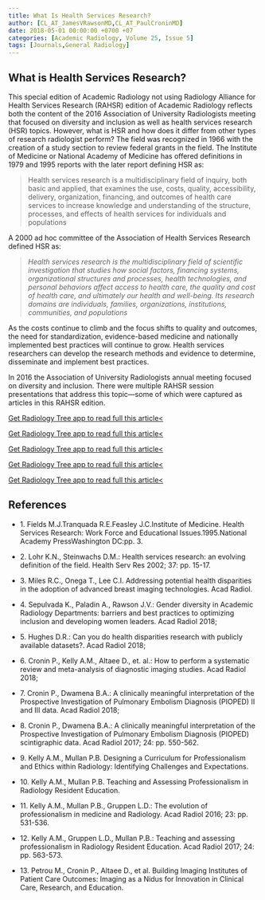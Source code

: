 ```yaml
---
title: What Is Health Services Research?
author: [CL_AT_JamesVRawsonMD,CL_AT_PaulCroninMD]
date: 2018-05-01 00:00:00 +0700 +07
categories: [Academic Radiology, Volume 25, Issue 5]
tags: [Journals,General Radiology]
---
```

## What is Health Services Research?

This special edition of Academic Radiology not using Radiology Alliance for Health Services Research (RAHSR) edition of Academic Radiology reflects both the content of the 2016 Association of University Radiologists meeting that focused on diversity and inclusion as well as health services research (HSR) topics. However, what is HSR and how does it differ from other types of research radiologist perform? The field was recognized in 1966 with the creation of a study section to review federal grants in the field. The Institute of Medicine or National Academy of Medicine has offered definitions in 1979 and 1995 reports with the later report defining HSR as:

> Health services research is a multidisciplinary field of inquiry, both basic and applied, that examines the use, costs, quality, accessibility, delivery, organization, financing, and outcomes of health care services to increase knowledge and understanding of the structure, processes, and effects of health services for individuals and populations

A 2000 ad hoc committee of the Association of Health Services Research defined HSR as:

> _Health services research is the multidisciplinary field of scientific investigation that studies how social factors, financing systems, organizational structures and processes, health technologies, and personal behaviors affect access to health care, the quality and cost of health care, and ultimately our health and well-being. Its research domains are individuals, families, organizations, institutions, communities, and populations_

As the costs continue to climb and the focus shifts to quality and outcomes, the need for standardization, evidence-based medicine and nationally implemented best practices will continue to grow. Health services researchers can develop the research methods and evidence to determine, disseminate and implement best practices.

In 2016 the Association of University Radiologists annual meeting focused on diversity and inclusion. There were multiple RAHSR session presentations that address this topic—some of which were captured as articles in this RAHSR edition.

[Get Radiology Tree app to read full this article<](https://clinicalpub.com/app)

[Get Radiology Tree app to read full this article<](https://clinicalpub.com/app)

[Get Radiology Tree app to read full this article<](https://clinicalpub.com/app)

[Get Radiology Tree app to read full this article<](https://clinicalpub.com/app)

[Get Radiology Tree app to read full this article<](https://clinicalpub.com/app)

## References

- 1\. Fields M.J.Tranquada R.E.Feasley J.C.Institute of Medicine. Health Services Research: Work Force and Educational Issues.1995.National Academy PressWashington DC:pp. 3.


- 2\. Lohr K.N., Steinwachs D.M.: Health services research: an evolving definition of the field. Health Serv Res 2002; 37: pp. 15-17.


- 3\.  Miles R.C., Onega T., Lee C.I. Addressing potential health disparities in the adoption of advanced breast imaging technologies. Acad Radiol.


- 4\. Sepulvada K., Paladin A., Rawson J.V.: Gender diversity in Academic Radiology Departments: barriers and best practices to optimizing inclusion and developing women leaders. Acad Radiol 2018;


- 5\. Hughes D.R.: Can you do health disparities research with publicly available datasets?. Acad Radiol 2018;


- 6\. Cronin P., Kelly A.M., Altaee D., et. al.: How to perform a systematic review and meta-analysis of diagnostic imaging studies. Acad Radiol 2018;


- 7\. Cronin P., Dwamena B.A.: A clinically meaningful interpretation of the Prospective Investigation of Pulmonary Embolism Diagnosis (PIOPED) II and III data. Acad Radiol 2018;


- 8\. Cronin P., Dwamena B.A.: A clinically meaningful interpretation of the Prospective Investigation of Pulmonary Embolism Diagnosis (PIOPED) scintigraphic data. Acad Radiol 2017; 24: pp. 550-562.


- 9\.  Kelly A.M., Mullan P.B. Designing a Curriculum for Professionalism and Ethics within Radiology: Identifying Challenges and Expectations.


- 10\.  Kelly A.M., Mullan P.B. Teaching and Assessing Professionalism in Radiology Resident Education.


- 11\. Kelly A.M., Mullan P.B., Gruppen L.D.: The evolution of professionalism in medicine and Radiology. Acad Radiol 2016; 23: pp. 531-536.


- 12\. Kelly A.M., Gruppen L.D., Mullan P.B.: Teaching and assessing professionalism in Radiology Resident Education. Acad Radiol 2017; 24: pp. 563-573.


- 13\.  Petrou M., Cronin P., Altaee D., et al. Building Imaging Institutes of Patient Care Outcomes: Imaging as a Nidus for Innovation in Clinical Care, Research, and Education.